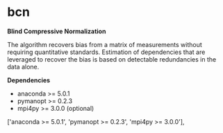 # bcn
**Blind Compressive Normalization**

The algorithm recovers bias from a matrix of measurements without requiring quantitative standards. Estimation of dependencies that are leveraged to recover the bias is based on detectable redundancies in the data alone.

**Dependencies**

- anaconda >= 5.0.1
- pymanopt >= 0.2.3
- mpi4py >= 3.0.0 (optional)

['anaconda >= 5.0.1', 'pymanopt >= 0.2.3', 'mpi4py >= 3.0.0'],